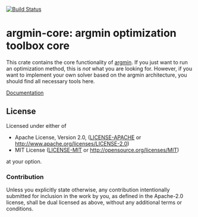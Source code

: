 [![Build Status](https://travis-ci.org/argmin-rs/argmin-core.svg?branch=master)](https://travis-ci.org/argmin-rs/argmin-core)

# argmin-core: argmin optimization toolbox core

This crate contains the core functionality of [argmin](https://github.com/argmin-rs/argmin).
If you just want to run an optimization method, this is *not* what you are looking for.
However, if you want to implement your own solver based on the argmin architecture, you should find all necessary tools here.

[Documentation](https://argmin-rs.github.io/argmin-core/argmin_core/) 

## License

Licensed under either of

  * Apache License, Version 2.0, ([LICENSE-APACHE](LICENSE-APACHE) or http://www.apache.org/licenses/LICENSE-2.0)
  * MIT License ([LICENSE-MIT](LICENSE-MIT) or http://opensource.org/licenses/MIT)

at your option.

### Contribution

Unless you explicitly state otherwise, any contribution intentionally submitted for inclusion in the work by you, as defined in the Apache-2.0 license, shall be dual licensed as above, without any additional terms or conditions.
